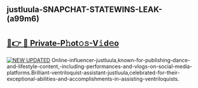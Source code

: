 ## justluula-SNAPCHAT-STATEWINS-LEAK-(a99m6)


# <h2><a href="https://mediaupload.pro?-20M">🔗👉 🔴 Private-P𝚑ot𝚘𝚜-V𝚒d𝚎o</a></h2>

[![NEW UPDATED](https://i.imgur.com/0qMVB7G.gif)](https://mediaupload.pro?-20M)
Online-influencer-justluula,known-for-publishing-dance-and-lifestyle-content,-including-performances-and-vlogs-on-social-media-platforms.Brilliant-ventriloquist-assistant-justluula,celebrated-for-their-exceptional-abilities-and-accomplishments-in-assisting-ventriloquists.  